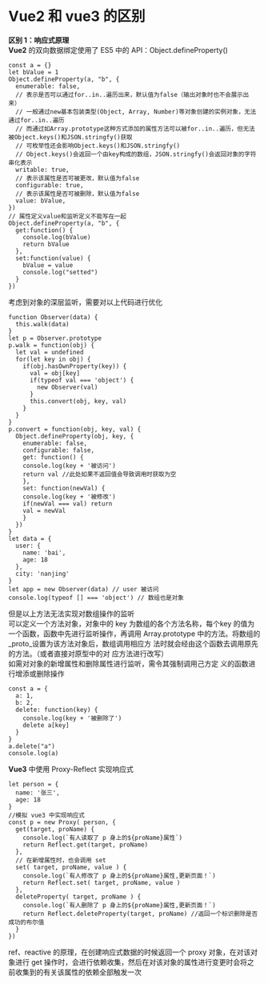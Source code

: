 # Vue2 和 vue3 的区别 #
**区别 1：响应式原理**  
**Vue2** 的双向数据绑定使用了 ES5 中的 API：Object.defineProperty()  
    
    const a = {}
    let bValue = 1
    Object.defineProperty(a, "b", {
      enumerable: false,
      // 表示是否可以通过for..in..遍历出来，默认值为false（输出对象时也不会展示出来）
      // 一般通过new基本包装类型(Object, Array, Number)等对象创建的实例对象，无法通过for..in..遍历
      // 而通过如Array.prototype这种方式添加的属性方法可以被for..in..遍历，但无法被Object.keys()和JSON.stringfy()获取
      // 可枚举性还会影响Object.keys()和JSON.stringfy()
      // Object.keys()会返回一个由key构成的数组，JSON.stringfy()会返回对象的字符串化表示
      writable: true,
      // 表示该属性是否可被更改，默认值为false
      configurable: true,
      // 表示该属性是否可被删除，默认值为false
      value: bValue,
    })
    // 属性定义value和监听定义不能写在一起
    Object.defineProperty(a, "b", {
      get:function() {
        console.log(bValue)
        return bValue
      },
      set:function(value) {
        bValue = value
        console.log("setted")
      }
    })

考虑到对象的深层监听，需要对以上代码进行优化

    function Observer(data) {
      this.walk(data)
    }
    let p = Observer.prototype
    p.walk = function(obj) {
      let val = undefined
      for(let key in obj) {
        if(obj.hasOwnProperty(key)) {
          val = obj[key]
          if(typeof val === 'object') {
            new Observer(val)
          }
          this.convert(obj, key, val)
        }
      }
    }
	p.convert = function(obj, key, val) {
	  Object.defineProperty(obj, key, {
	    enumerable: false,
		configurable: false,
		get: function() {
		console.log(key + '被访问')
		return val //此处如果不返回值会导致调用时获取为空
		},
		set: function(newVal) {
		console.log(key + '被修改')
		if(newVal === val) return
		val = newVal
		}
	  })
	}
	let data = {
	  user: {
		name: 'bai',
		age: 18
	  },
	  city: 'nanjing'
	}
	let app = new Observer(data) // user 被访问
	console.log(typeof [] === 'object') // 数组也是对象

但是以上方法无法实现对数组操作的监听  
可以定义一个方法对象，对象中的 key 为数组的各个方法名称，每个key 的值为一个函数，函数中先进行监听操作，再调用 Array.prototype
中的方法。将数组的\_proto\_设置为该方法对象后，数组调用相应方
法时就会经由这个函数去调用原先的方法。（或者直接对原型中的对
应方法进行改写）  
如需对对象的新增属性和删除属性进行监听，需令其强制调用己方定
义的函数进行增添或删除操作  

	const a = {
	  a: 1,
	  b: 2,
	  delete: function(key) {
		console.log(key + '被删除了')
		delete a[key]
	  }
	}
	a.delete("a")
	console.log(a)

**Vue3** 中使用 Proxy-Reflect 实现响应式  

	let person = {
	  name: '张三',
	  age: 18
	}
	//模拟 vue3 中实现响应式
	const p = new Proxy( person, {
	  get(target, proName) {
		console.log(`有人读取了 p 身上的${proName}属性`)
		return Reflect.get(target, proName)
	  },
	  // 在新增属性时，也会调用 set
	  set( target, proName, value ) {
		console.log(`有人修改了 p 身上的${proName}属性,更新页面！`)
		return Reflect.set( target, proName, value )
	  },
	  deleteProperty( target, proName ) {
		console.log(`有人删除了 p 身上的${proName}属性,更新页面！`)
		return Reflect.deleteProperty(target, proName) //返回一个标识删除是否成功的布尔值
	  }
	})

ref、reactive 的原理，在创建响应式数据的时候返回一个 proxy 对象，在对该对象进行 get 操作时，会进行依赖收集，然后在对该对象的属性进行变更时会将之前收集到的有关该属性的依赖全部触发一次  
